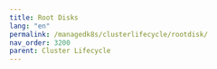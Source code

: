 ```yaml
---
title: Root Disks
lang: "en"
permalink: /managedk8s/clusterlifecycle/rootdisk/
nav_order: 3200
parent: Cluster Lifecycle
---
```

